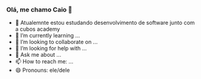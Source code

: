 ### Olá, me chamo Caio 👋

- 🔭 Atualemnte estou estudando desenvolvimento de software junto com a cubos academy 
- 🌱 I’m currently learning ...
- 👯 I’m looking to collaborate on ...
- 🤔 I’m looking for help with ...
- 💬 Ask me about ...
- 📫 How to reach me: ...
- 😄 Pronouns: ele/dele

